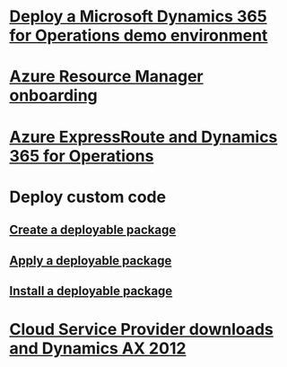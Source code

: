 # [Deploy a Microsoft Dynamics 365 for Operations demo environment](deploy-demo-environment.md)
# [Azure Resource Manager onboarding](arm-onboarding.md)
# [Azure ExpressRoute and Dynamics 365 for Operations](expressroute.md)

# Deploy custom code
## [Create a deployable package](create-apply-deployable-package.md)
## [Apply a deployable package](apply-deployable-package-system.md)
## [Install a deployable package](install-deployable-package.md)

# [Cloud Service Provider downloads and Dynamics AX 2012](csp-download-customersource.md)

